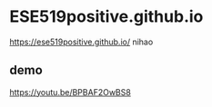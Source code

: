 # ESE519positive.github.io

https://ese519positive.github.io/
nihao

## demo

https://youtu.be/BPBAF2OwBS8
